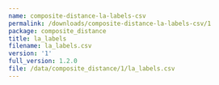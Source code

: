 ```yaml
---
name: composite-distance-la-labels-csv
permalink: /downloads/composite-distance-la-labels-csv/1
package: composite_distance
title: la_labels
filename: la_labels.csv
version: '1'
full_version: 1.2.0
file: /data/composite_distance/1/la_labels.csv
---
```


